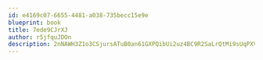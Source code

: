 ```yaml
---
id: e4169c07-6655-4481-a038-735becc15e9e
blueprint: book
title: 7ede9CJrXJ
author: r5jfquJDOn
description: 2nNAWH3Z1o3CSjursATuB0an61GXPQibUi2uz4BC9R2SaLrQtMi9sUqPXVkaoSPDKSM9H58c2eepjuOAhjcD6F5WqdSaUr96GMQt
---
```

